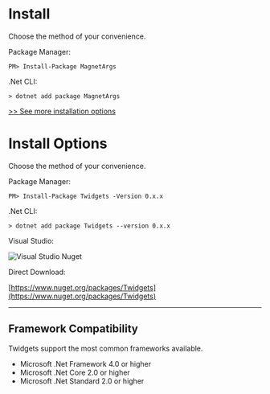 # Install

Choose the method of your convenience.

Package Manager:
``` shell
PM> Install-Package MagnetArgs
```
.Net CLI:
``` shell
> dotnet add package MagnetArgs
```

[>> See more installation options](https://arttorres.github.io/MagnetArgs/articles/install.html)

# Install Options
Choose the method of your convenience.

Package Manager:
``` shell
PM> Install-Package Twidgets -Version 0.x.x
```
.Net CLI:
``` shell
> dotnet add package Twidgets --version 0.x.x 
```
Visual Studio:

![Visual Studio Nuget](https://github.com/arttorres/Twidgets/wiki/src/common/images/icon48.gif "How to Download")

Direct Download:

[https://www.nuget.org/packages/Twidgets](https://www.nuget.org/packages/Twidgets)

---

## Framework Compatibility
Twidgets support the most common frameworks available.
- Microsoft .Net Framework 4.0 or higher
- Microsoft .Net Core 2.0 or higher
- Microsoft .Net Standard 2.0 or higher
